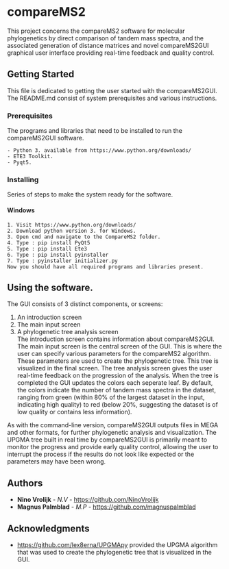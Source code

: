 # compareMS2

This project concerns the compareMS2 software for molecular phylogenetics by direct comparison of tandem mass spectra, and the associated generation of distance matrices and novel compareMS2GUI graphical user interface providing real-time feedback and quality control.

## Getting Started

This file is dedicated to getting the user started with the compareMS2GUI. The README.md consist of system prerequisites and various instructions.

### Prerequisites

The programs and libraries that need to be installed to run the compareMS2GUI software.

```
- Python 3. available from https://www.python.org/downloads/
- ETE3 Toolkit.
- Pyqt5.
```

### Installing
Series of steps to make the system ready for the software.

#### Windows
```
1. Visit https://www.python.org/downloads/
2. Download python version 3. for Windows.
3. Open cmd and navigate to the CompareMS2 folder.
4. Type : pip install PyQt5
5. Type : pip install Ete3
6. Type : pip install pyinstaller
7. Type : pyinstaller initializer.py
Now you should have all required programs and libraries present.
```


## Using the software.
The GUI consists of 3 distinct components, or screens:
  1. An introduction screen
  2. The main input screen
  3. A phylogenetic tree analysis screen <br>
The introduction screen contains information about compareMS2GUI. The main input screen is the central screen of the GUI. This is where the user can specify various parameters for the compareMS2 algorithm. These parameters are used to create the phylogenetic tree. This tree is visualized in the final screen. The tree analysis screen gives the user real-time feedback on the progression of the analysis. When the tree is completed the GUI updates the colors each seperate leaf. By default, the colors indicate the number of tandem mass spectra in the dataset, ranging from green (within 80% of the largest dataset in the input, indicating high quality) to red (below 20%, suggesting the dataset is of low quality or contains less information).

As with the command-line version, compareMS2GUI outputs files in MEGA and other formats, for further phylogenetic analysis and visualization. The UPGMA tree built in real time by compareMS2GUI is primarily meant to monitor the progress and provide early quality control, allowing the user to interrupt the process if the results do not look like expected or the parameters may have been wrong.


## Authors

* **Nino Vrolijk** - *N.V* - https://github.com/NinoVrolijk
* **Magnus Palmblad** - *M.P* - https://github.com/magnuspalmblad

## Acknowledgments

* https://github.com/lex8erna/UPGMApy provided the UPGMA algorithm that was used to create the phylogenetic tree that is visualized in the GUI.
